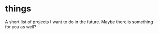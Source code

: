 # things
A short list of projects I want to do in the future. Maybe there is something for you as well?
